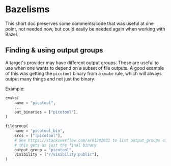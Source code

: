 # Bazelisms

This short doc preserves some comments/code that was useful at one point, not needed now, but could easily be needed again when working with Bazel.

## Finding & using output groups

A target's provider may have different output groups. These are useful to use when one wants to depend on a subset of file outputs. A good example of this was getting the `picotool` binary from a `cmake` rule, which will always output many things and not just the binary.

Example:
```python
cmake(
    name = "picotool",
    ...
    out_binaries = ["picotool"],
)

filegroup(
    name = "picotool_bin",
    srcs = [":picotool"],
    # See https://stackoverflow.com/a/61282031 to list output_groups of a target;
    # this gets us just the final binary
    output_group = "picotool",
    visibility = ["//visibility:public"],
)
```
